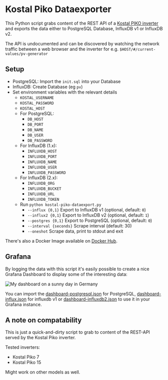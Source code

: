 # Kostal Piko Dataexporter

This Python script grabs content of the REST API of a [Kostal PIKO inverter](
https://www.kostal-solar-electric.com/en-gb/products/solar-inverter/piko-12-20)
and exports the data either to PostgreSQL Database, InfluxDB v1 or InfluxDB v2.

The API is undocumented and can be discovered by watching the network traffic between
a web browser and the inverter for e.g. `$HOST/#/current-values/pv-generator`

## Setup

* PostgreSQL: Import the `init.sql` into your Database
* InfluxDB: Create Database (eg `pv`)
* Set environment variables with the relevant details
  * `KOSTAL_USERNAME`
  * `KOSTAL_PASSWORD`
  * `KOSTAL_HOST`
  * For PostgreSQL:
    * `DB_HOST`
    * `DB_PORT`
    * `DB_NAME`
    * `DB_USER`
    * `DB_PASSWORD`
  * For InfluxDB (1.x):
    * `INFLUXDB_HOST`
    * `INFLUXDB_PORT`
    * `INFLUXDB_NAME`
    * `INFLUXDB_USER`
    * `INFLUXDB_PASSWORD`
  * For InfluxDB (2.x):
    * `INFLUXDB_ORG`
    * `INFLUXDB_BUCKET`
    * `INFLUXDB_URL`
    * `INFLUXDB_TOKEN`
  * Run `python kostal-piko-dataexport.py`
    * `--influx {0,1}` Export to InfluxDB v1 (optional, default: `0`)
    * `--influx2 {0,1}` Export to InfluxDB v2 (optional, default: `1`)
    * `--postgres {0,1}` Export to PostgreSQL (optional, default: `0`)
    * `--interval {seconds}` Scrape interval (default: 30)
    * `--oneshot` Scrape data, print to stdout and exit

There's also a Docker Image available on [Docker Hub](https://hub.docker.com/r/svijee/kostal-dataexporter).

## Grafana

By logging the data with this script it's easily possible to create a nice
Grafana Dashboard to display some of the interesting data:

![My dashboard on a sunny day in Germany](https://raw.githubusercontent.com/svijee/kostal-dataexporter/master/img/grafana-dashboard.png)

You can import the [dashboard-postgresql.json](dashboard-postgresql.json) for
PostgreSQL, [dashboard-influx.json](dashboard-influx.json) for influxdb v1 or
[dashboard-influxdb2.json](dashboard-influxdb2.json) to use it in your Grafana
instance.

## A note on compatability

This is just a quick-and-dirty script to grab to content of the REST-API
served by the Kostal Piko inverter.

Tested inverters:

* Kostal Piko 7
* Kostal Piko 15

Might work on other models as well.